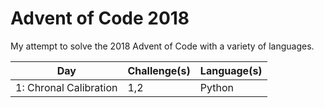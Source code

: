 # Advent of Code 2018

My attempt to solve the 2018 Advent of Code with a variety of languages.

| Day                    | Challenge(s)| Language(s) |
| -----------------------| ------------| ------------|
| 1: Chronal Calibration | 1,2         | Python      | 
